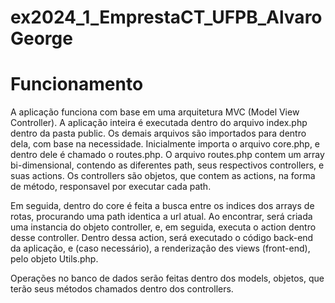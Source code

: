 # ex2024_1_EmprestaCT_UFPB_Alvaro George

# Funcionamento
A aplicação funciona com base em uma arquitetura MVC (Model View Controller). A aplicação inteira é executada dentro do arquivo index.php dentro da pasta public. Os demais arquivos são importados para dentro dela, com base na necessidade. Inicialmente importa o arquivo core.php, e dentro dele é chamado o routes.php. O arquivo routes.php contem um array bi-dimensional, contendo as diferentes path, seus respectivos controllers, e suas actions. Os controllers são objetos, que contem as actions, na forma de método, responsavel por executar cada path.

Em seguida, dentro do core é feita a busca entre os indices dos arrays de rotas, procurando uma path identica a url atual. Ao encontrar, será criada uma instancia do objeto controller, e, em seguida, executa o action dentro desse controller. Dentro dessa action, será executado o código back-end da aplicação, e (caso necessário), a renderização des views (front-end), pelo objeto Utils.php.

Operações no banco de dados serão feitas dentro dos models, objetos, que terão seus métodos chamados dentro dos controllers.